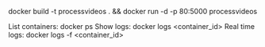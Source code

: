 docker build -t processvideos . && docker run -d -p 80:5000 processvideos

List containers: docker ps
Show logs: docker logs <container_id>
Real time logs: docker logs -f <container_id>
